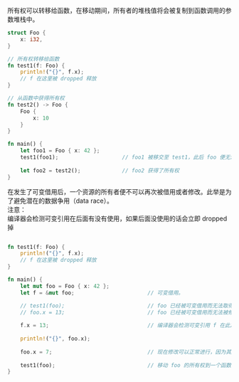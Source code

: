 所有权可以转移给函数，在移动期间，所有者的堆栈值将会被复制到函数调用的参数堆栈中。  

```rust
struct Foo {
    x: i32,
}

// 所有权转移给函数
fn test1(f: Foo) {
    println!("{}", f.x);
    // f 在这里被 dropped 释放
}

// 从函数中获得所有权
fn test2() -> Foo {
    Foo {
        x: 10
    }
}

fn main() {
    let foo1 = Foo { x: 42 };
    test1(foo1);                    // foo1 被移交至 test1，此后 foo 便无法再被使用
    
    let foo2 = test2();             // foo2 获得了所有权
}
```

在发生了可变借用后，一个资源的所有者便不可以再次被借用或者修改。此举是为了避免潜在的数据争用（data race）。  
注意：  
编译器会检测可变引用在后面有没有使用，如果后面没使用的话会立即 dropped 掉  

```rust

fn test1(f: Foo) {
    println!("{}", f.x);
    // f 在这里被 dropped 释放
}

fn main() {
    let mut foo = Foo { x: 42 };
    let f = &mut foo;                       // 可变借用。

    // test1(foo);                          // foo 已经被可变借用而无法取得其所有权
    // foo.x = 13;                          // foo 已经被可变借用而无法被修改
    
    f.x = 13;                               // 编译器会检测可变引用 f 在此之后就没有被使用过了，因此会 dropped 释放掉 f
    
    println!("{}", foo.x);
    
    foo.x = 7;                              // 现在修改可以正常进行，因为其所有可变引用 f 已经被 dropped 释放
    
    test1(foo);                             // 移动 foo 的所有权到一个函数中
}
```
